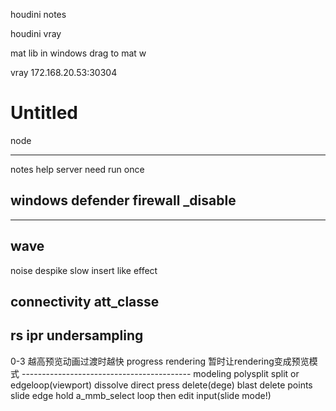 houdini notes

houdini vray

mat lib in windows drag to mat w

vray 172.168.20.53:30304

# Untitled

node

---

notes
help server need run once

## windows defender firewall _disable

---

## wave
noise
despike	slow insert like effect

## connectivity	att_classe

## rs ipr undersampling
0-3 越高预览动画过渡时越快
progress rendering
暂时让rendering变成预览模式
------------------------------------------ modeling
polysplit	split or edgeloop(viewport)
dissolve	direct press delete(dege)
blast	delete points
slide edge	hold a_mmb_select loop then edit input(slide mode!)